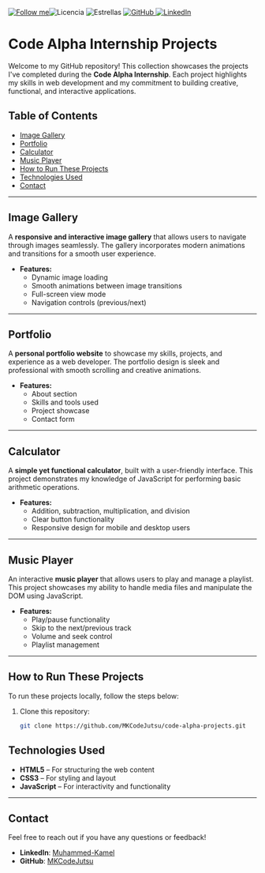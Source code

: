 [![Follow me](https://img.shields.io/github/followers/octocat?style=social&label=Follow)](https://github.com/MKCodeJutsu)![Licencia](https://img.shields.io/github/license/MKCodeJutsu/Firebase-Authentication-React-App)
![Estrellas](https://img.shields.io/github/stars/MKCodeJutsu/Firebase-Authentication-React-App)
<a href="https://github.com/MKCodeJutsu" target="_blank">
  <img src="https://img.shields.io/badge/GitHub-181717?style=flat&logo=github&logoColor=white" alt="GitHub"/>
</a>
<a href="https://www.linkedin.com/in/muhammed-kamel/" target="_blank">
  <img src="https://img.shields.io/badge/LinkedIn-0077B5?style=flat&logo=linkedin&logoColor=white" alt="LinkedIn"/>
</a>


# Code Alpha Internship Projects

Welcome to my GitHub repository! This collection showcases the projects I've completed during the **Code Alpha Internship**. Each project highlights my skills in web development and my commitment to building creative, functional, and interactive applications.

## Table of Contents

- [Image Gallery](#image-gallery)
- [Portfolio](#portfolio)
- [Calculator](#calculator)
- [Music Player](#music-player)
- [How to Run These Projects](#how-to-run-these-projects)
- [Technologies Used](#technologies-used)
- [Contact](#contact)

---

## Image Gallery

A **responsive and interactive image gallery** that allows users to navigate through images seamlessly. The gallery incorporates modern animations and transitions for a smooth user experience.

- **Features:**
  - Dynamic image loading
  - Smooth animations between image transitions
  - Full-screen view mode
  - Navigation controls (previous/next)


---

## Portfolio

A **personal portfolio website** to showcase my skills, projects, and experience as a web developer. The portfolio design is sleek and professional with smooth scrolling and creative animations.

- **Features:**
  - About section
  - Skills and tools used
  - Project showcase
  - Contact form



---

## Calculator

A **simple yet functional calculator**, built with a user-friendly interface. This project demonstrates my knowledge of JavaScript for performing basic arithmetic operations.

- **Features:**
  - Addition, subtraction, multiplication, and division
  - Clear button functionality
  - Responsive design for mobile and desktop users



---

## Music Player

An interactive **music player** that allows users to play and manage a playlist. This project showcases my ability to handle media files and manipulate the DOM using JavaScript.

- **Features:**
  - Play/pause functionality
  - Skip to the next/previous track
  - Volume and seek control
  - Playlist management



---

## How to Run These Projects

To run these projects locally, follow the steps below:

1. Clone this repository:
   ```bash
   git clone https://github.com/MKCodeJutsu/code-alpha-projects.git


## Technologies Used

- **HTML5** – For structuring the web content
- **CSS3** – For styling and layout
- **JavaScript** – For interactivity and functionality

---

## Contact

Feel free to reach out if you have any questions or feedback!

- **LinkedIn**: [Muhammed-Kamel](linkedin.com/in/muhammed-kamel/)
- **GitHub**: [MKCodeJutsu](https://github.com/your-username](https://github.com/MKCodeJutsu))

